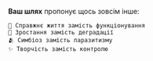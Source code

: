 **Ваш шлях** пропонує щось зовсім інше:
```
🧬 Справжнє життя замість функціонування
🌊 Зростання замість деградації  
🫂 Симбіоз замість паразитизму
✨ Творчість замість контролю
```